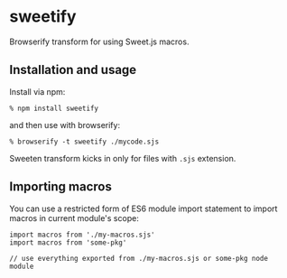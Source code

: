 # sweetify

Browserify transform for using Sweet.js macros.

## Installation and usage

Install via npm:

    % npm install sweetify

and then use with browserify:

    % browserify -t sweetify ./mycode.sjs

Sweeten transform kicks in only for files with `.sjs` extension.

## Importing macros

You can use a restricted form of ES6 module import statement to import macros in
current module's scope:

    import macros from './my-macros.sjs'
    import macros from 'some-pkg'

    // use everything exported from ./my-macros.sjs or some-pkg node module

